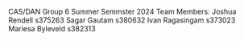 CAS/DAN Group 6 Summer Semmster 2024
Team Members: Joshua Rendell s375263 
              Sagar Gautam s380632
              Ivan Ragasingam s373023
              Mariesa Byleveld s382313
